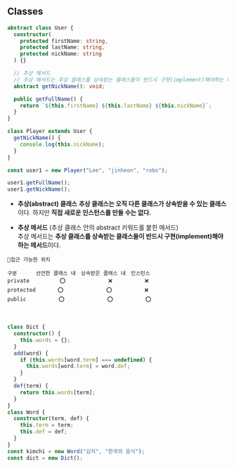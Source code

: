 ## Classes

```ts
abstract class User {
  constructor(
    protected firstName: string,
    protected lastName: string,
    protected nickName: string
  ) {}

  // 추상 메서드
  // 추상 메서드는 추상 클래스를 상속받는 클래스들이 반드시 구현(implement)해야하는 메서드이다.
  abstract getNickName(): void;

  public getFullName() {
    return `${this.firstName} ${this.lastName} ${this.nickName}`;
  }
}

class Player extends User {
  getNickName() {
    console.log(this.nickName);
  }
}

const user1 = new Player("Lee", "jinheon", "robo");

user1.getFullName();
user1.getNickName();
```

- **추상(abstract) 클래스**
  **추상 클래스는 오직 다른 클래스가 상속받을 수 있는 클래스**이다.
  하지만 **직접 새로운 인스턴스를 만들 수는 없다.**

- **추상 메서드** (추상 클래스 안의 abstract 키워드를 붙힌 메서드)  
  추상 메서드는 **추상 클래스를 상속받는 클래스들이 반드시 구현(implement)해야하는 메서드**이다.

```
📌접근 가능한 위치

구분　　　 선언한 클래스 내　상속받은 클래스 내　인스턴스
private 　 　　　 ⭕ 　　　　　　　 ❌ 　　　　　 ❌
protected 　　　 ⭕ 　　　　　　　 ⭕ 　　　　　 ❌
public 　　　　　 ⭕ 　　　　　　　 ⭕ 　　　　　 ⭕
```

<br />

```ts
class Dict {
  constructor() {
    this.words = {};
  }
  add(word) {
    if (this.words[word.term] === undefined) {
      this.words[word.term] = word.def;
    }
  }
  def(term) {
    return this.words[term];
  }
}
class Word {
  constructor(term, def) {
    this.term = term;
    this.def = def;
  }
}
const kimchi = new Word("김치", "한국의 음식");
const dict = new Dict();
```
